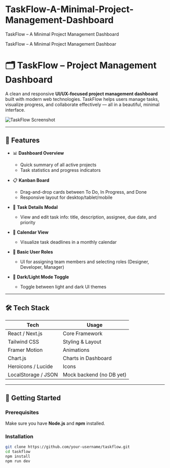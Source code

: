 # TaskFlow-A-Minimal-Project-Management-Dashboard
TaskFlow – A Minimal Project Management Dashboard

TaskFlow – A Minimal Project Management Dashboar
# 🗂️ TaskFlow – Project Management Dashboard

A clean and responsive **UI/UX-focused project management dashboard** built with modern web technologies. TaskFlow helps users manage tasks, visualize progress, and collaborate effectively — all in a beautiful, minimal interface.

![TaskFlow Screenshot](./public/screenshot.png)

---

## 🎯 Features

- 📊 **Dashboard Overview**
  - Quick summary of all active projects
  - Task statistics and progress indicators

- 📋 **Kanban Board**
  - Drag-and-drop cards between To Do, In Progress, and Done
  - Responsive layout for desktop/tablet/mobile

- 📝 **Task Details Modal**
  - View and edit task info: title, description, assignee, due date, and priority

- 📅 **Calendar View**
  - Visualize task deadlines in a monthly calendar

- 👥 **Basic User Roles**
  - UI for assigning team members and selecting roles (Designer, Developer, Manager)

- 🌙 **Dark/Light Mode Toggle**
  - Toggle between light and dark UI themes

---

## 🛠 Tech Stack

| Tech          | Usage                           |
|---------------|----------------------------------|
| React / Next.js | Core Framework                 |
| Tailwind CSS  | Styling & Layout                |
| Framer Motion | Animations                      |
| Chart.js      | Charts in Dashboard             |
| Heroicons / Lucide | Icons                      |
| LocalStorage / JSON | Mock backend (no DB yet) |

---

## 🚀 Getting Started

### Prerequisites

Make sure you have **Node.js** and **npm** installed.

### Installation

```bash
git clone https://github.com/your-username/taskflow.git
cd taskflow
npm install
npm run dev
